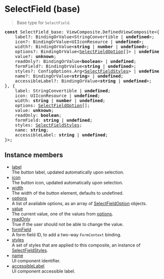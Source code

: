 # SelectField (base)

> Base type for `SelectField`.

<pre class="docgen_signature"><b>const</b> SelectField_base: ViewComposite.DefinedViewComposite&lt;{<br>    label?: BindingOrValue&lt;StringConvertible | <b>undefined</b>&gt;;<br>    icon?: BindingOrValue&lt;UIIconResource | <b>undefined</b>&gt;;<br>    width?: BindingOrValue&lt;<b>string</b> | <b>number</b> | <b>undefined</b>&gt;;<br>    options?: BindingOrValue&lt;<a href="SelectFieldOption.md">SelectFieldOption</a>[]&gt; | <b>undefined</b>;<br>    value?: <b>unknown</b>;<br>    readOnly?: BindingOrValue&lt;<b>boolean</b>&gt; | <b>undefined</b>;<br>    formField?: BindingOrValue&lt;<b>string</b> | <b>undefined</b>&gt;;<br>    styles?: ConfigOptions.Arg&lt;<a href="SelectFieldStyles.md">SelectFieldStyles</a>&gt; | <b>undefined</b>;<br>    name?: BindingOrValue&lt;<b>string</b>&gt; | <b>undefined</b>;<br>    accessibleLabel?: BindingOrValue&lt;<b>string</b> | <b>undefined</b>&gt;;<br>}, {<br>    label: StringConvertible | <b>undefined</b>;<br>    icon: UIIconResource | <b>undefined</b>;<br>    width: <b>string</b> | <b>number</b> | <b>undefined</b>;<br>    options: <a href="SelectFieldOption.md">SelectFieldOption</a>[];<br>    value: <b>unknown</b>;<br>    readOnly: <b>boolean</b>;<br>    formField: <b>string</b> | <b>undefined</b>;<br>    styles: <a href="SelectFieldStyles.md">SelectFieldStyles</a>;<br>    name: <b>string</b>;<br>    accessibleLabel: <b>string</b> | <b>undefined</b>;<br>}&gt;;</pre>

## Instance members

- [<!--{ref:property}-->label](SelectField_base_label.md) \
    The button label, updated automatically upon selection.
- [<!--{ref:property}-->icon](SelectField_base_icon.md) \
    The button icon, updated automatically upon selection.
- [<!--{ref:property}-->width](SelectField_base_width.md) \
    The width of the button element, defaults to undefined.
- [<!--{ref:property}-->options](SelectField_base_options.md) \
    A list of available options, as an array of [SelectFieldOption](SelectFieldOption.md) objects.
- [<!--{ref:property}-->value](SelectField_base_value.md) \
    The current value, one of the values from [options](SelectField_base_options.md).
- [<!--{ref:property}-->readOnly](SelectField_base_readOnly.md) \
    True if the user should not be able to change the value.
- [<!--{ref:property}-->formField](SelectField_base_formField.md) \
    A form field ID, to add a two-way `FormContext` binding.
- [<!--{ref:property}-->styles](SelectField_base_styles.md) \
    A set of styles that are applied to this composite, an instance of [SelectFieldStyles](SelectFieldStyles.md).
- [<!--{ref:property}-->name](SelectField_base_name.md) \
    UI component identifier.
- [<!--{ref:property}-->accessibleLabel](SelectField_base_accessibleLabel.md) \
    UI component accessible label.